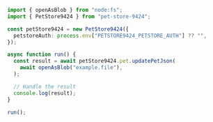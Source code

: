 <!-- Start SDK Example Usage [usage] -->
```typescript
import { openAsBlob } from "node:fs";
import { PetStore9424 } from "pet-store-9424";

const petStore9424 = new PetStore9424({
  petstoreAuth: process.env["PETSTORE9424_PETSTORE_AUTH"] ?? "",
});

async function run() {
  const result = await petStore9424.pet.updatePetJson(
    await openAsBlob("example.file"),
  );

  // Handle the result
  console.log(result);
}

run();

```
<!-- End SDK Example Usage [usage] -->